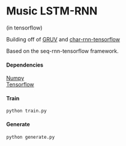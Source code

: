 # Music LSTM-RNN
(in tensorflow)

Building off of [GRUV](https://github.com/MattVitelli/GRUV) and [char-rnn-tensorflow](https://github.com/sherjilozair/char-rnn-tensorflow)

Based on the seq-rnn-tensorflow framework.

#### Dependencies

[Numpy](http://www.scipy.org/scipylib/download.html)  
[Tensorflow](https://www.tensorflow.org/versions/r0.7/get_started/os_setup.html)

#### Train

	python train.py
	
#### Generate

	python generate.py

